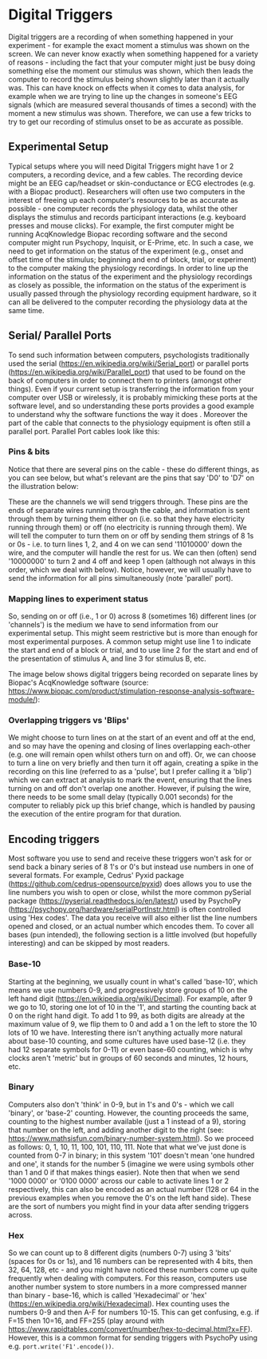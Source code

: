 # Digital Triggers
Digital triggers are a recording of when something happened in your experiment - for example the exact moment a stimulus was shown on the screen. We can never know exactly when something happened for a variety of reasons - including the fact that your computer might just be busy doing something else the moment our stimulus was shown, which then leads the computer to record the stimulus being shown slightly later than it actually was. This can have knock on effects when it comes to data analysis, for example when we are trying to line up the changes in someone's EEG signals (which are measured several thousands of times a second) with the moment a new stimulus was shown. Therefore, we can use a few tricks to try to get our recording of stimulus onset to be as accurate as possible.

## Experimental Setup
Typical setups where you will need Digital Triggers might have 1 or 2 computers, a recording device, and a few cables. The recording device might be an EEG cap/headset or skin-conductance or ECG electrodes (e.g. with a Biopac product). Researchers will often use two computers in the interest of freeing up each computer's resources to be as accurate as possible - one computer records the physiology data, whilst the other displays the stimulus and records participant interactions (e.g. keyboard presses and mouse clicks). For example, the first computer might be running AcqKnowledge Biopac recording software and the second computer might run Psychopy, Inquisit, or E-Prime, etc. In such a case, we need to get information on the status of the experiment (e.g., onset and offset time of the stimulus; beginning and end of block, trial, or experiment) to the computer making the physiology recordings. In order to line up the information on the status of the experiment and the physiology recordings as closely as possible, the information on the status of the experiment is usually passed through the physiology recording equipment hardware, so it can all be delivered to the computer recording the physiology data at the same time.

## Serial/ Parallel Ports
To send such information between computers, psychologists traditionally used the serial (https://en.wikipedia.org/wiki/Serial_port) or parallel ports (https://en.wikipedia.org/wiki/Parallel_port) that used to be found on the back of computers in order to connect them to printers (amongst other things). Even if your current setup is transferring the information from your computer over USB or wirelessly, it is probably mimicking these ports at the software level, and so understanding these ports provides a good example to understand why the software functions the way it does . Moreover the part of the cable that connects to the physiology equipment is often still a parallel port. Parallel Port cables look like this:

### Pins & bits
Notice that there are several pins on the cable - these do different things, as you can see below, but what's relevant are the pins that say 'D0' to 'D7' on the illustration below:


These are the channels we will send triggers through. These pins are the ends of separate wires running through the cable, and information is sent through them by turning them either on (i.e. so that they have electricity running through them) or off (no electricity is running through them). We will tell the computer to turn them on or off by sending them strings of 8 1s or 0s - i.e. to turn lines 1, 2, and 4 on we can send '11010000' down the wire, and the computer will handle the rest for us. We can then (often) send '10000000' to turn 2 and 4 off and keep 1 open (although not always in this order, which we deal with below). Notice, however, we will usually have to send the information for all pins simultaneously (note 'parallel' port).

### Mapping lines to experiment status
So, sending on or off (i.e., 1 or 0) across 8 (sometimes 16) different lines (or 'channels') is the medium we have to send information from our experimental setup. This might seem restrictive but is more than enough for most experimental purposes. A common setup might use line 1 to indicate the start and end of a block or trial, and to use line 2 for the start and end of the presentation of stimulus A, and line 3 for stimulus B, etc.

The image below shows digital triggers being recorded on separate lines by Biopac's AcqKnowledge software (source: https://www.biopac.com/product/stimulation-response-analysis-software-module/):


### Overlapping triggers vs 'Blips'
We might choose to turn lines on at the start of an event and off at the end, and so may have the opening and closing of lines overlapping each-other (e.g. one will remain open whilst others turn on and off). Or, we can choose to turn a line on very briefly and then turn it off again, creating a spike in the recording on this line (referred to as a 'pulse', but I prefer calling it a 'blip') which we can extract at analysis to mark the event, ensuring that the lines turning on and off don't overlap one another. However, if pulsing the wire, there needs to be some small delay (typically 0.001 seconds) for the computer to reliably pick up this brief change, which is handled by pausing the execution of the entire program for that duration.

## Encoding triggers
Most software you use to send and receive these triggers won't ask for or send back a binary series of 8 1's or 0's but instead use numbers in one of several formats. For example, Cedrus' Pyxid package (https://github.com/cedrus-opensource/pyxid) does allows you to use the line numbers you wish to open or close, whilst the more common pySerial package (https://pyserial.readthedocs.io/en/latest/) used by PsychoPy (https://psychopy.org/hardware/serialPortInstr.html) is often controlled using 'Hex codes'. The data you receive will also either list the line numbers opened and closed, or an actual number which encodes them. To cover all bases (pun intended), the following section is a little involved (but hopefully interesting) and can be skipped by most readers.

### Base-10
Starting at the beginning, we usually count in what's called 'base-10', which means we use numbers 0-9, and progressively store groups of 10 on the left hand digit (https://en.wikipedia.org/wiki/Decimal). For example, after 9 we go to 10, storing one lot of 10 in the '1', and starting the counting back at 0 on the right hand digit. To add 1 to 99, as both digits are already at the maximum value of 9, we flip them to 0 and add a 1 on the left to store the 10 lots of 10 we have. Interesting there isn't anything actually more natural about base-10 counting, and some cultures have used base-12 (i.e. they had 12 separate symbols for 0-11) or even base-60 counting, which is why clocks aren't 'metric' but in groups of 60 seconds and minutes, 12 hours, etc. 

### Binary
Computers also don't 'think' in 0-9, but in 1's and 0's - which we call 'binary', or 'base-2' counting. However, the counting proceeds the same, counting to the highest number available (just a 1 instead of a 9), storing that number on the left, and adding another digit to the right (see: https://www.mathsisfun.com/binary-number-system.html). So we proceed as follows: 0, 1, 10, 11, 100, 101, 110, 111. Note that what we've just done is counted from 0-7 in binary; in this system '101' doesn't mean 'one hundred and one', it stands for the number 5 (imagine we were using symbols other than 1 and 0 if that makes things easier). Note then that when we send '1000 0000' or '0100 0000' across our cable to activate lines 1 or 2 respectively, this can also be encoded as an actual number (128 or 64 in the previous examples when you remove the 0's on the left hand side). These are the sort of numbers you might find in your data after sending triggers across.

### Hex
So we can count up to 8 different digits (numbers 0-7) using 3 'bits' (spaces for 0s or 1s), and 16 numbers can be represented with 4 bits, then 32, 64, 128, etc - and you might have noticed these numbers come up quite frequently when dealing with computers. For this reason, computers use another number system to store numbers in a more compressed manner than binary - base-16, which is called 'Hexadecimal' or 'hex' (https://en.wikipedia.org/wiki/Hexadecimal). Hex counting uses the numbers 0-9 and then A-F for numbers 10-15. This can get confusing, e.g. if F=15 then 10=16, and FF=255 (play around with https://www.rapidtables.com/convert/number/hex-to-decimal.html?x=FF). However, this is a common format for sending triggers with PsychoPy using e.g. `port.write('F1'.encode())`.